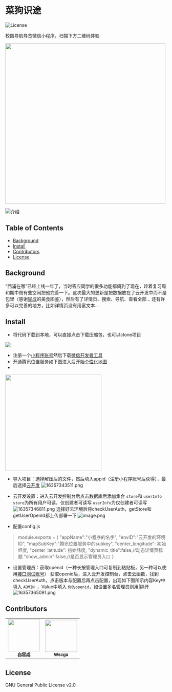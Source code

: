 # 菜狗识途
![License](https://img.shields.io/badge/License-GPL2.0-green.svg)

校园导航导览微信小程序，扫描下方二维码体验
<div align=left><img width="500" height="500" src="https://www.xjtluyoupu.com/upload/2021/11/%E8%8F%9C%E7%8B%97%E8%AF%86%E9%80%94%E5%AE%A3%E4%BC%A0-21bc29e8cf0d4ed5beb96f6419157fef.png"/></div>

![介绍](https://user-images.githubusercontent.com/73621267/139591216-51cda3c7-3c50-4a7e-a046-48c4e78119b7.png)

## Table of Contents
- [Background](#background)
- [Install](#install)
- [Contributors](#Contributors)
- [License](#license)

## Background
“西浦在哪”已经上线一年了，当时答应同学的很多功能都鸽到了现在，趁着复习周和期中周有些空闲把他完善一下。这次最大的更新是把数据放在了云开发中而不是包里（感谢[宦成](https://github.com/bestony)的美食图鉴），然后有了详情页、搜索、导航、查看全部...
还有许多可以完善的地方，比如详情页没有用富文本...
## Install
- 将代码下载到本地，可以直接点击下载压缩包，也可以clone项目

<div align=left><img src="https://www.xjtluyoupu.com/upload/2021/11/image-4dcddac9f1534335a98f995965f27fff.png"/></div>

- 注册一个[小程序账号](https://kf.qq.com/faq/170109iQBJ3Q170109JbQfiu.html)然后下载[微信开发者工具](https://developers.weixin.qq.com/miniprogram/dev/devtools/download.html)
- 开通腾讯位置服务如下图进入后开始[个性化地图](https://lbs.qq.com/product/miniapp/guide/)
- 
<div align=left><img width= auto height="300" src="https://www.xjtluyoupu.com/upload/2021/11/1635735432(1)-0e097d10d1ed44abac1918ed1f8e4cf9.png"/></div>


- 导入项目：选择解压后的文件，然后填入appid（注册小程序账号后获得），最后选择[云开发](https://developers.weixin.qq.com/miniprogram/dev/wxcloud/basis/getting-started.html)
![16357343511.png](https://www.xjtluyoupu.com/upload/2021/11/1635734351(1)-18ba328f19cf4b71bc34af5f22fdf7e7.png)


- 云开发设置：进入云开发控制台后点击数据库后添加集合 `store`和 `userInfo`
 `store`为所有用户可读，仅创建者可读写
 `userInfo`为仅创建者可读写
![16357346811.png](https://www.xjtluyoupu.com/upload/2021/11/1635734681(1)-37eaa0ab46b8457a8fce11e689a81608.png)
选择好云环境后将checkUserAuth，getStore和getUserOpenId都上传部署一下
![image.png](https://www.xjtluyoupu.com/upload/2021/11/image-154710402228421fb2392af28a693a7c.png)

- 配置config.js
> module.exports = {
  "appName":"小程序的名字",
  "envID":"云开发的环境ID",
  "mapSubKey":"腾讯位置服务中的subkey",
  "center_longitude": 初始经度,
  "center_latitude": 初始纬度,
  "dynamic_title":false,//动态详情页标题
  "show_admin":false,//是否显示管理员入口
}
- 设置管理员：获取openid（一种长按管理入口可复制到粘贴板，另一种可以使用[接口测试账号](https://blog.csdn.net/HezhezhiyuLe/article/details/109352740)）
获取openid后，进入云开发控制台，点击云函数，找到checkUserAuth，点击版本与配置后再点击配置，出现如下图所示内容Key中填入 `ADMIN `，Value中填入 `你的openid`，如设置多名管理员则用|隔开
![16357365091.png](https://www.xjtluyoupu.com/upload/2021/11/1635736509(1)-bd124c37972442cda02b41dfffd377c5.png)
## Contributors
<table>
  <tr>
<td align="center"><a href="https://www.ixiqin.com/"><img src="https://www.xjtluyoupu.com/upload/2021/11/image-553299cc38174ad6ae8d1166a9a0718f.png" width="100px;" alt=""/><br /><sub><b>白宦成</b></sub></a><br /></td>
<td align="center"><a href="https://github.com/Wscga1"><img src="https://www.xjtluyoupu.com/upload/2021/11/image-c3d0f71f9aee4e6ea612845ef7468f6f.png" width="100px;" alt=""/><br /><sub><b>Wscga</b></sub></a><br /></td>
  </tr>
</table>

## License
GNU General Public License v2.0
